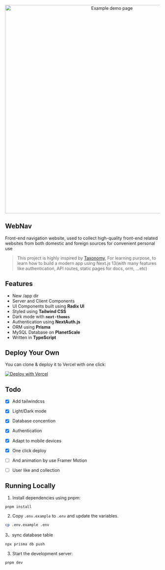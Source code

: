 <p align="center">
  <a href="https://webnav.codefe.top/">
    <img alt="Example demo page" src="https://cos.codefe.top/images/webnav-screenshot-demo.png" width="680">
  </a>
</p>

## WebNav

Front-end navigation website, used to collect high-quality front-end related websites from both domestic and foreign sources for convenient personal use

> This project is highly inspired by [Taxonomy](https://github.com/shadcn/taxonomy), For learning purpose, to learn how to build a modern app using Next.js 13(with many features like authentication, API routes, static pages for docs, orm, ...etc)


## Features

- New /app dir
- Server and Client Components
- UI Components built using **Radix UI**
- Styled using **Tailwind CSS**
- Dark mode with **`next-themes`**
- Authentication using **NextAuth.js**
- ORM using **Prisma**
- MySQL Database on **PlanetScale**
- Written in **TypeScript**

## Deploy Your Own
You can clone & deploy it to Vercel with one click:

[![Deploy with Vercel](https://vercel.com/button)](https://vercel.com/new/clone?repository-url=https%3A%2F%2Fgithub.com%2Fwangfengyuan%2Ffrontend-nav&env=DATABASE_URL,GITHUB_CLIENT_ID,GITHUB_CLIENT_SECRET,GOOGLE_CLIENT_ID,GOOGLE_CLIENT_SECRET,NEXTAUTH_SECRET,NEXTAUTH_URL&envDescription=DATABASE_URL%E3%80%81CLIENT_ID%E3%80%81CLIENT_SECRET%20are%20used%20to%20store%20user%20infomation&demo-title=Front-end%20navigation%20website&demo-url=https%3A%2F%2Fwebnav.codefe.top%2F&demo-image=https%3A%2F%2Fcos.codefe.top%2Fimages%2Fwebnav-screenshot-demo.png)

## Todo
- [x] Add tailwindcss
- [x] Light/Dark mode
- [x] Database concention
- [x] Authentication
- [x] Adapt to mobile devices
- [x] One click deploy
- [ ] And animation by use Framer Motion 
- [ ] User like and collection



## Running Locally

1. Install dependencies using pnpm:

```sh
pnpm install
```

2. Copy `.env.example` to `.env` and update the variables.

```sh
cp .env.example .env
```

3、sync database table
```sh
npx prisma db push
```

3. Start the development server:

```sh
pnpm dev
```